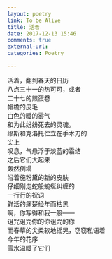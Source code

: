 ```yaml
---
layout: poetry
link: To be Alive
title: 活着
date: 2017-12-13 15:46
comments: true
external-url:
categories: Poetry

---
```


活着，翻到春天的日历<br>
八点三十一的热可可，或者<br>
二十七的煎蛋卷<br>
帽檐的皮毛<br>
白色的暖的雾气<br>
和为此纷纷死去的灵魂。<br>
缪斯和克洛托伫立在手术刀的<br>
尖上<br>
叹息，气悬浮于淡蓝的霜结<br>
之后它们大起来<br>
轰然倒塌<br>
沿着施粉黛的新的皮肤<br>
仔细剐走蛇般蜿蜒纠缠的<br>
一行行的祝词<br>
鲜活的痛楚经年而枯黑<br>
啊，你写得和我一般——<br>
诅咒诅咒你的你诅咒的你<br>
而春草的尖柔软地摇晃，窃窃私语着<br>
今年的花序<br>
雪水温暖了它们<br>